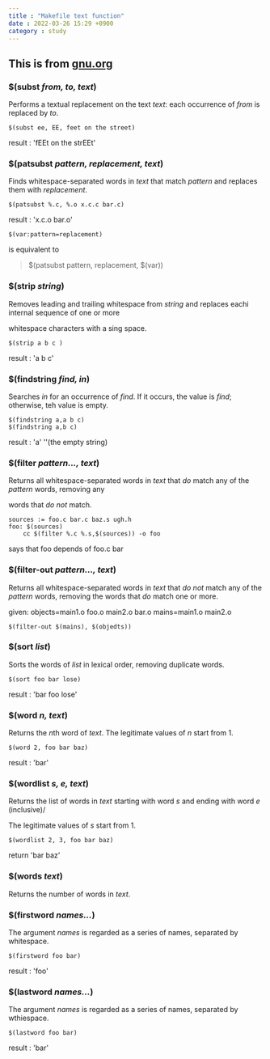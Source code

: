 ```yaml
---
title : "Makefile text function"
date : 2022-03-26 15:29 +0900
category : study
---
```


## This is from **[gnu.org](https://www.gnu.org/software/make/manual/html_node/Text-Functions.html#Text-Functions)**

### $(subst <em>from, to, text</em>)

Performs a textual replacement on the text <em>text</em>: each occurrence of <em>from</em> is replaced by <em>to</em>.

	$(subst ee, EE, feet on the street)
	
result : 'fEEt on the strEEt'


### $(patsubst <em>pattern, replacement, text</em>)

Finds whitespace-separated words in <em>text</em> that match <em>pattern</em> and replaces them with <em>replacement</em>.

	$(patsubst %.c, %.o x.c.c bar.c)

result : 'x.c.o bar.o'

	$(var:pattern=replacement)

is equivalent to

> $(patsubst pattern, replacement, $(var))


### $(strip <em>string</em>)

Removes leading and trailing whitespace from <em>string</em> and replaces eachi internal sequence of one or more

whitespace characters with a sing space.

	$(strip a b c )

result : 'a b c'


### $(findstring <em>find, in</em>)

Searches <em>in</em> for an occurrence of <em>find</em>. If it occurs, the value is <em>find</em>; otherwise, teh value is empty.

	$(findstring a,a b c)
	$(findstring a,b c)

result : 'a' ''(the empty string)

### $(filter <em>pattern..., text</em>)

Returns all whitespace-separated words in <em>text</em> that <em>do</em> match any of the <em>pattern</em> words, removing any

words that <em>do not</em> match.

	sources := foo.c bar.c baz.s ugh.h
	foo: $(sources)
		cc $(filter %.c %.s,$(sources)) -o foo

says that foo depends of foo.c bar 

### $(filter-out <em>pattern..., text</em>)

Returns all whitespace-separated words in <em>text</em> that <em>do not</em> match any of the <em>pattern</em> words, removing the words that <em>do</em> match one or more.

given:
	objects=main1.o foo.o main2.o bar.o
	mains=main1.o main2.o

	$(filter-out $(mains), $(objedts))


### $(sort <em>list</em>)

Sorts the words of <em>list</em> in lexical order, removing duplicate words.

	$(sort foo bar lose)

result : 'bar foo lose'

### $(word <em>n, text</em>)

Returns the <em>n</em>th word of <em>text</em>. The legitimate values of <em>n</em> start from 1.

	$(word 2, foo bar baz)

result : 'bar'

### $(wordlist <em>s, e, text</em>)

Returns the list of words in <em>text</em> starting with word <em>s</em> and ending with word <em>e</em> (inclusive)/

The legitimate values of <em>s</em> start from 1.

	$(wordlist 2, 3, foo bar baz)

return 'bar baz'

### $(words <em>text</em>)

Returns the number of words in <em>text</em>.

### $(firstword <em>names...</em>)

The argument <em>names</em> is regarded as a series of names, separated by whitespace.

	$(firstword foo bar)

result : 'foo'


### $(lastword <em>names...</em>)

The argument <em>names</em> is regarded as a series of names, separated by wthiespace.

	$(lastword foo bar)

result : 'bar'

